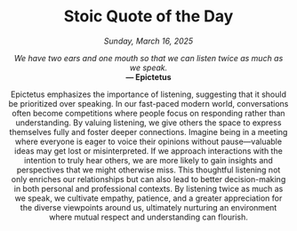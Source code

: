 <h1 align="center">Stoic Quote of the Day</h1>
<p align="center"><em><!--date-start-->Sunday, March 16, 2025<!--date-end--></em></p>
<p align="center">
    <em><!--START_SECTION:quote-text-->
We have two ears and one mouth so that we can listen twice as much as we speak.
<!--END_SECTION:quote-text--></em><br>
    <strong>— <!--START_SECTION:quote-author-->
Epictetus
<!--END_SECTION:quote-author--></strong>
</p>

<p align="center" style="max-width:600px;margin:0 auto;">
<!--START_SECTION:quote-interpretation-->
Epictetus emphasizes the importance of listening, suggesting that it should be prioritized over speaking. In our fast-paced modern world, conversations often become competitions where people focus on responding rather than understanding. By valuing listening, we give others the space to express themselves fully and foster deeper connections. Imagine being in a meeting where everyone is eager to voice their opinions without pause—valuable ideas may get lost or misinterpreted. If we approach interactions with the intention to truly hear others, we are more likely to gain insights and perspectives that we might otherwise miss. This thoughtful listening not only enriches our relationships but can also lead to better decision-making in both personal and professional contexts. By listening twice as much as we speak, we cultivate empathy, patience, and a greater appreciation for the diverse viewpoints around us, ultimately nurturing an environment where mutual respect and understanding can flourish.
<!--END_SECTION:quote-interpretation-->
</p>
